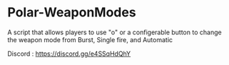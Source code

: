 # Polar-WeaponModes
A script that allows players to use "o" or a configerable button to change the weapon mode from Burst, Single fire, and Automatic

Discord : https://discord.gg/e4SSqHdQhY

